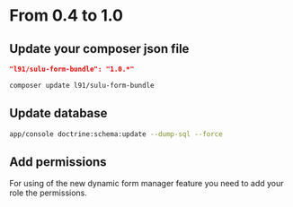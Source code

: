 # From 0.4 to 1.0

## Update your composer json file

```json
"l91/sulu-form-bundle": "1.0.*"
```

```bash
composer update l91/sulu-form-bundle
```

## Update database

```bash
app/console doctrine:schema:update --dump-sql --force
```

## Add permissions

For using of the new dynamic form manager feature you need to add your role the permissions.

